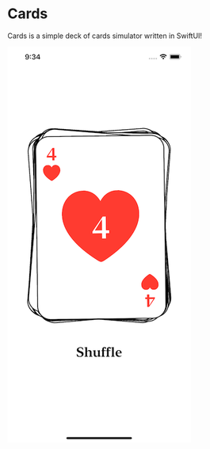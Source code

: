 # Cards

Cards is a simple deck of cards simulator written in SwiftUI!



![Screenshots](/Cards/Two.png)


